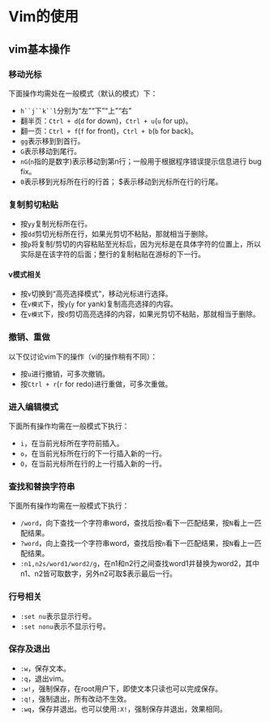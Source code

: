 # Vim的使用

## vim基本操作

### 移动光标
下面操作均需处在一般模式（默认的模式）下：
- `h``j``k``l`分别为“左”“下”“上”“右”
- 翻半页：`Ctrl + d`(`d` for down)，`Ctrl + u`(`u` for up)。
- 翻一页：`Ctrl + f`(`f` for front)，`Ctrl + b`(`b` for back)。
- `gg`表示移到到首行。
- `G`表示移动到尾行。
- `nG`(`n`指的是数字)表示移动到第n行；一般用于根据程序错误提示信息进行 bug fix。
- `0`表示移到光标所在行的行首； $表示移动到光标所在行的行尾。

### 复制剪切粘贴

- 按`yy`复制光标所在行。
- 按`dd`剪切光标所在行，如果光剪切不粘贴，那就相当于删除。
- 按`p`将复制/剪切的内容粘贴至光标后，因为光标是在具体字符的位置上，所以实际是在该字符的后面；整行的复制粘贴在游标的下一行。

#### v模式相关
- 按`v`切换到“高亮选择模式”，移动光标进行选择。
- 在`v模式`下，按`y`(`y` for yank)复制高亮选择的内容。
- 在`v模式`下，按`d`剪切高亮选择的内容，如果光剪切不粘贴，那就相当于删除。

### 撤销、重做
以下仅讨论vim下的操作（vi的操作稍有不同）：
- 按`u`进行撤销，可多次撤销。
- 按`Ctrl + r`(`r` for redo)进行重做，可多次重做。

### 进入编辑模式
下面所有操作均需在一般模式下执行：
- `i`，在当前光标所在字符前插入。
- `o`，在当前光标所在行的下一行插入新的一行。
- `O`，在当前光标所在行的上一行插入新的一行。

### 查找和替换字符串
下面所有操作均需在一般模式下执行：
- `/word`，向下查找一个字符串word，查找后按`n`看下一匹配结果，按`N`看上一匹配结果。
- `?word`，向上查找一个字符串word，查找后按`n`看下一匹配结果，按`N`看上一匹配结果。
- `:n1,n2s/word1/word2/g`，在n1和n2行之间查找word1并替换为word2，其中n1、n2皆可取数字，另外n2可取$表示最后一行。

### 行号相关
- `:set nu`表示显示行号。
- `:set nonu`表示不显示行号。

### 保存及退出
- `:w`，保存文本。
- `:q`，退出vim。
- `:w!`，强制保存，在root用户下，即使文本只读也可以完成保存。
- `:q!`，强制退出，所有改动不生效。
- `:wq`，保存并退出。也可以使用`:X!`，强制保存并退出，效果相同。
